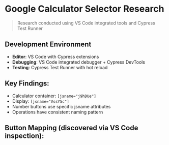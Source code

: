 # Google Calculator Selector Research

> Research conducted using VS Code integrated tools and Cypress Test Runner
## Development Environment
- **Editor**: VS Code with Cypress extensions
- **Debugging**: VS Code integrated debugger + Cypress DevTools
- **Testing**: Cypress Test Runner with hot reload

## Key Findings:
- Calculator container: `[jsname="j9hDUe"]`
- Display: `[jsname="VssY5c"]`  
- Number buttons use specific jsname attributes
- Operations have consistent naming pattern

## Button Mapping (discovered via VS Code inspection):